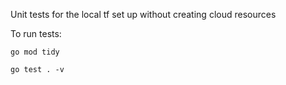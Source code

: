 Unit tests for the local tf set up without creating cloud resources

To run tests:
```
go mod tidy

go test . -v
```
